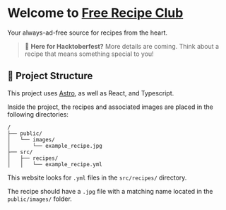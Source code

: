 # Welcome to [Free Recipe Club](https://www.freerecipe.club/)

Your always-ad-free source for recipes from the heart.

> 🎃 **Here for Hacktoberfest?** More details are coming. Think about a recipe that means something special to you!

## 🥖 Project Structure

This project uses [Astro](https://astro.build/), as well as React, and Typescript.

Inside the project, the recipes and associated images are placed in the following directories:

```
/
├── public/
│   └── images/
│       └── example_recipe.jpg
├── src/
│   ├── recipes/
│   │   └── example_recipe.yml
```

This website looks for `.yml` files in the `src/recipes/` directory.

The recipe should have a `.jpg` file with a matching name located in the `public/images/` folder.